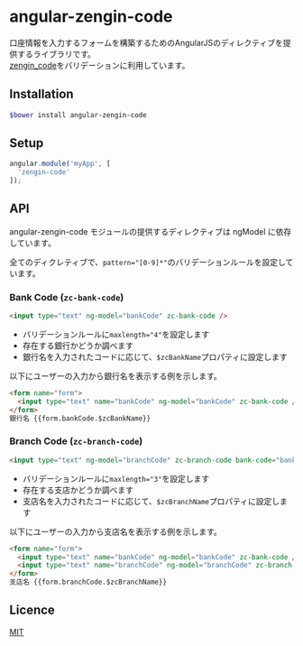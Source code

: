 angular-zengin-code
========================

口座情報を入力するフォームを構築するためのAngularJSのディレクティブを提供するライブラリです。  
[zengin_code](https://github.com/rosylilly/zengin_code/)をバリデーションに利用しています。


## Installation
```bash
$bower install angular-zengin-code
```
## Setup

```js
angular.module('myApp', [
  'zengin-code'
]);
```

## API
angular-zengin-code モジュールの提供するディレクティブは ngModel に依存しています。

全てのディクレティブで、`pattern="[0-9]*"`のバリデーションルールを設定しています。

### Bank Code (`zc-bank-code`)

```html
<input type="text" ng-model="bankCode" zc-bank-code />
```

* バリデーションルールに`maxlength="4"`を設定します
* 存在する銀行かどうか調べます
* 銀行名を入力されたコードに応じて、`$zcBankName`プロパティに設定します

以下にユーザーの入力から銀行名を表示する例を示します。

```html
<form name="form">
  <input type="text" name="bankCode" ng-model="bankCode" zc-bank-code />
</form>
銀行名 {{form.bankCode.$zcBankName}}
```

### Branch Code (`zc-branch-code`)

```html
<input type="text" ng-model="branchCode" zc-branch-code bank-code="bankCode" />
```

* バリデーションルールに`maxlength="3"`を設定します
* 存在する支店かどうか調べます
* 支店名を入力されたコードに応じて、`$zcBranchName`プロパティに設定します

以下にユーザーの入力から支店名を表示する例を示します。

```html
<form name="form">
  <input type="text" name="bankCode" ng-model="bankCode" zc-bank-code />
  <input type="text" name="branchCode" ng-model="branchCode" zc-branch-code />
</form>
支店名 {{form.branchCode.$zcBranchName}}
```

## Licence

[MIT](LICENCE)
